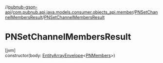//[pubnub-gson-api](../../../index.md)/[com.pubnub.api.java.models.consumer.objects_api.member](../index.md)/[PNSetChannelMembersResult](index.md)/[PNSetChannelMembersResult](-p-n-set-channel-members-result.md)

# PNSetChannelMembersResult

[jvm]\
constructor(body: [EntityArrayEnvelope](../../com.pubnub.api.java.models.consumer.objects_api/-entity-array-envelope/index.md)&lt;[PNMembers](../-p-n-members/index.md)&gt;)
